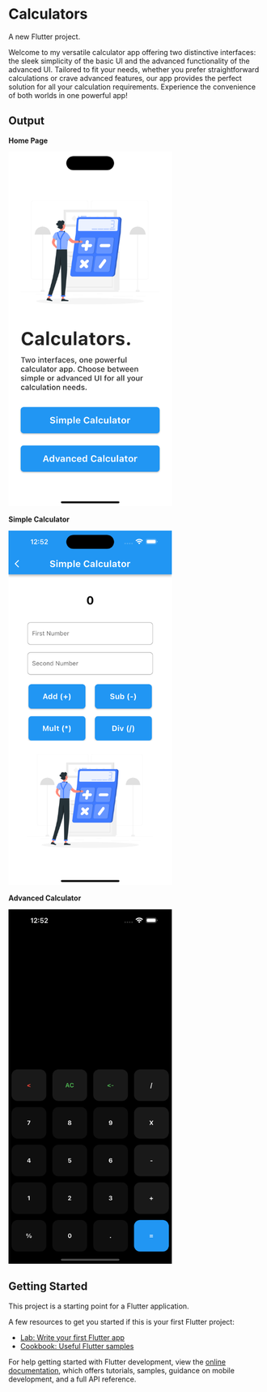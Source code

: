 # Calculators

A new Flutter project.

Welcome to my versatile calculator app offering two distinctive interfaces: the sleek simplicity of the basic UI and the advanced functionality of the advanced UI. Tailored to fit your needs, whether you prefer straightforward calculations or crave advanced features, our app provides the perfect solution for all your calculation requirements. Experience the convenience of both worlds in one powerful app!

## Output

<b>Home Page</b> 
<br>

<img src="assets/images/1.png" width="322.5" height="699">

<b>Simple Calculator</b> 
<br>

<img src="assets/images/2.png" width="322.5" height="699">

<b>Advanced Calculator</b> 
<br>

<img src="assets/images/3.png" width="322.5" height="699">


<!-- <table>
    <tr>
        <td><b>iOS</b></td>
        <td><b>Android</b></td>
    </tr>
    <tr>
        <td><img src="assets/" width="1080" height="800"></td>
        <td><img src="assets/" width="1080" height="800"></td>
    </tr>
</table> -->


## Getting Started

This project is a starting point for a Flutter application.

A few resources to get you started if this is your first Flutter project:

- [Lab: Write your first Flutter app](https://docs.flutter.dev/get-started/codelab)
- [Cookbook: Useful Flutter samples](https://docs.flutter.dev/cookbook)

For help getting started with Flutter development, view the
[online documentation](https://docs.flutter.dev/), which offers tutorials,
samples, guidance on mobile development, and a full API reference.
